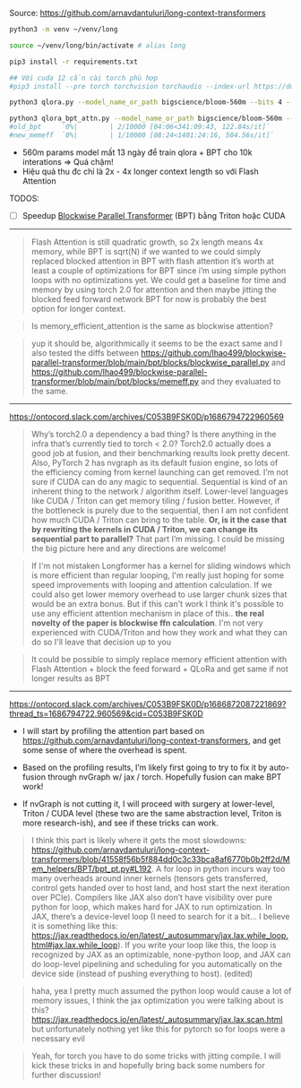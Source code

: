 Source: https://github.com/arnavdantuluri/long-context-transformers

```sh
python3 -m venv ~/venv/long

source ~/venv/long/bin/activate # alias long

pip3 install -r requirements.txt

## Với cuda 12 cần cài torch phù hợp
#pip3 install --pre torch torchvision torchaudio --index-url https://download.pytorch.org/whl/nightly/cu121

python3 qlora.py --model_name_or_path bigscience/bloom-560m --bits 4 --per_device_train_batch_size 8

python3 qlora_bpt_attn.py --model_name_or_path bigscience/bloom-560m --bits 4 --per_device_train_batch_size 8
#old_bpt     `0%|        | 2/10000 [04:06<341:09:43, 122.84s/it]`
#new_memeff  `0%|        | 1/10000 [08:24<1401:24:16, 504.56s/it]`
```

- 560m params model mất 13 ngày để train qlora + BPT cho 10k interations => Quá chậm!
- Hiệu quả thu đc chỉ là 2x - 4x longer context length so với Flash Attention

TODOS:
- [ ] Speedup [Blockwise Parallel Transformer](https://arxiv.org/abs/2305.19370) (BPT) bằng Triton hoặc CUDA


- - -


> Flash Attention is still quadratic growth, so 2x length means 4x memory, while BPT is sqrt(N)
> if we wanted to we could simply replaced blocked attention in BPT with flash attention
> it’s worth at least a couple of optimizations for BPT since i’m using simple python loops with no optimizations yet.
> We could get a baseline for time and memory by using torch 2.0 for attention and then maybe jitting the blocked feed forward network
> BPT for now is probably the best option for longer context.

> Is memory_efficient_attention is the same as blockwise attention?

> yup it should be, algorithmically it seems to be the exact same and I also tested the diffs between https://github.com/lhao499/blockwise-parallel-transformer/blob/main/bpt/blocks/blockwise_parallel.py and https://github.com/lhao499/blockwise-parallel-transformer/blob/main/bpt/blocks/memeff.py and they evaluated to the same.

- - -


https://ontocord.slack.com/archives/C053B9FSK0D/p1686794722960569
> Why’s torch2.0 a dependency a bad thing? Is there anything in the infra that’s currently tied to torch < 2.0? Torch2.0 actually does a good job at fusion, and their benchmarking results look pretty decent. Also, PyTorch 2 has nvgraph as its default fusion engine, so lots of the efficiency coming from kernel launching can get removed.
> I’m not sure if CUDA can do any magic to sequential. Sequential is kind of an inherent thing to the network / algorithm itself. Lower-level languages like CUDA / Triton can get memory tiling / fusion better. However, if the bottleneck is purely due to the sequential, then I am not confident how much CUDA / Triton can bring to the table. **Or, is it the case that by rewriting the kernels in CUDA / Triton, we can change its sequential part to parallel?** That part I’m missing. I could be missing the big picture here and any directions are welcome!

> If I'm not mistaken Longformer has a kernel for sliding windows which is more efficient than regular looping, I'm really just hoping for some speed improvements with looping and attention calculation. If we could also get lower memory overhead to use larger chunk sizes that would be an extra bonus. But if this can't work I think it's possible to use any efficient attention mechanism in place of this.. **the real novelty of the paper is blockwise ffn calculation**. I'm not very experienced with CUDA/Triton and how they work and what they can do so I'll leave that decision up to you

> It could be possible to simply replace memory efficient attention with Flash Attention + block the feed forward + QLoRa and get same if not longer results as BPT

- - -

https://ontocord.slack.com/archives/C053B9FSK0D/p1686872087221869?thread_ts=1686794722.960569&cid=C053B9FSK0D

- I will start by profiling the attention part based on https://github.com/arnavdantuluri/long-context-transformers, and get some sense of where the overhead is spent.

- Based on the profiling results, I’m likely first going to try to fix it by auto-fusion through nvGraph w/ jax / torch. Hopefully fusion can make BPT work!

- If nvGraph is not cutting it, I will proceed with surgery at lower-level, Triton / CUDA level (these two are the same abstraction level, Triton is more research-ish), and see if these tricks can work.


> I think this part is likely where it gets the most slowdowns: https://github.com/arnavdantuluri/long-context-transformers/blob/41558f56b5f884dd0c3c33bca8af6770b0b2ff2d/Mem_helpers/BPT/bpt_pt.py#L192.
> A for loop in python incurs way too many overheads around inner kernels (tensors gets transferred, control gets handed over to host land, and host start the next iteration over PCIe). Compilers like JAX also don’t have visibility over pure python for loop, which makes hard for JAX to run optimization.
> In JAX, there’s a device-level loop (I need to search for it a bit… I believe it is something like this: https://jax.readthedocs.io/en/latest/_autosummary/jax.lax.while_loop.html#jax.lax.while_loop). If you write your loop like this, the loop is recognized by JAX as an optimizable, none-python loop, and JAX can do loop-level pipelining and scheduling for you automatically on the device side (instead of pushing everything to host). (edited) 

> haha, yea I pretty much assumed the python loop would cause a lot of memory issues, I think the jax optimization you were talking about is this? https://jax.readthedocs.io/en/latest/_autosummary/jax.lax.scan.html but unfortunately nothing yet like this for pytorch so for loops were a necessary evil

> Yeah, for torch you have to do some tricks with jitting compile. I will kick these tricks in and hopefully bring back some numbers for further discussion!


